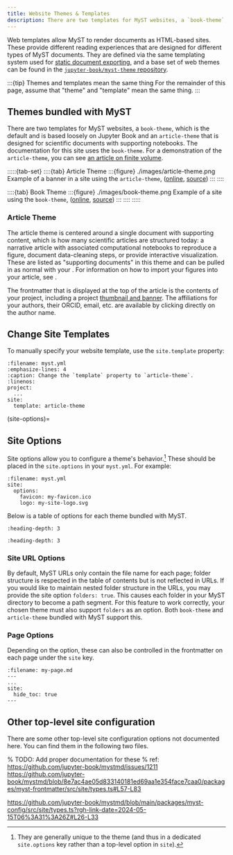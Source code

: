 ```yaml
---
title: Website Themes & Templates
description: There are two templates for MyST websites, a `book-theme`, based loosely on Jupyter Book, and an `article-theme` that is designed for scientific documents with supporting notebooks.
---
```


Web templates allow MyST to render documents as HTML-based sites.
These provide different reading experiences that are designed for different types of MyST documents.
They are defined via the same templating system used for [static document exporting](./documents-exports.md), and a base set of web themes can be found in the [`jupyter-book/myst-theme` repository](https://github.com/jupyter-book/myst-theme/tree/main/themes).

:::{tip} Themes and templates mean the same thing
For the remainder of this page, assume that "theme" and "template" mean the same thing.
:::

## Themes bundled with MyST

There are two templates for MyST websites, a `book-theme`, which is the default and is based loosely on Jupyter Book and an `article-theme` that is designed for scientific documents with supporting notebooks. The documentation for this site uses the `book-theme`. For a demonstration of the `article-theme`, you can see [an article on finite volume](https://simpeg.xyz/tle-finitevolume).

:::::{tab-set}
::::{tab} Article Theme
:::{figure} ./images/article-theme.png
Example of a banner in a site using the `article-theme`, ([online](https://simpeg.xyz/tle-finitevolume/), [source](https://github.com/simpeg/tle-finitevolume))
:::
::::

::::{tab} Book Theme
:::{figure} ./images/book-theme.png
Example of a site using the `book-theme`, ([online](https://mystmd.org), [source](https://github.com/jupyter-book/mystmd/tree/main/docs))
:::
::::
:::::

### Article Theme

The article theme is centered around a single document with supporting content, which is how many scientific articles are structured today: a narrative article with associated computational notebooks to reproduce a figure, document data-cleaning steps, or provide interactive visualization. These are listed as "supporting documents" in this theme and can be pulled in as normal with your [](./table-of-contents.md). For information on how to import your figures into your article, see [](./reuse-jupyter-outputs.md).

The frontmatter that is displayed at the top of the article is the contents of your project, including a project [thumbnail and banner](#thumbnail-and-banner). The affiliations for your authors, their ORCID, email, etc. are available by clicking directly on the author name.

## Change Site Templates

To manually specify your website template, use the `site.template` property:

```{code} yaml
:filename: myst.yml
:emphasize-lines: 4
:caption: Change the `template` property to `article-theme`.
:linenos:
project:
  ...
site:
  template: article-theme
```

(site-options)=

## Site Options

Site options allow you to configure a theme's behavior.[^opts]
These should be placed in the `site.options` in your `myst.yml`.
For example:

[^opts]: They are generally unique to the theme (and thus in a dedicated `site.options` key rather than a top-level option in `site`).

```{code-block} yaml
:filename: myst.yml
site:
  options:
    favicon: my-favicon.ico
    logo: my-site-logo.svg
```

Below is a table of options for each theme bundled with MyST.

```{myst:template} book-theme
:heading-depth: 3
```

```{myst:template} article-theme
:heading-depth: 3
```

### Site URL Options

By default, MyST URLs only contain the file name for each page; folder structure is respected in the table of contents but is not reflected in URLs. If you would like to maintain nested folder structure in the URLs, you may provide the site option `folders: true`. This causes each folder in your MyST directory to become a path segment. For this feature to work correctly, your chosen theme must also support `folders` as an option. Both `book-theme` and `article-theme` bundled with MyST support this.

### Page Options

Depending on the option, these can also be controlled in the frontmatter on each page under the `site` key.

```{code-block} yaml
:filename: my-page.md
---
...
site:
  hide_toc: true
---
```

## Other top-level site configuration

There are some other top-level site configuration options not documented here.
You can find them in the following two files.

% TODO: Add proper documentation for these
% ref: https://github.com/jupyter-book/mystmd/issues/1211
https://github.com/jupyter-book/mystmd/blob/8e7ac4ae05d833140181ed69aa1e354face7caa0/packages/myst-frontmatter/src/site/types.ts#L57-L83

https://github.com/jupyter-book/mystmd/blob/main/packages/myst-config/src/site/types.ts?rgh-link-date=2024-05-15T06%3A31%3A26Z#L26-L33
